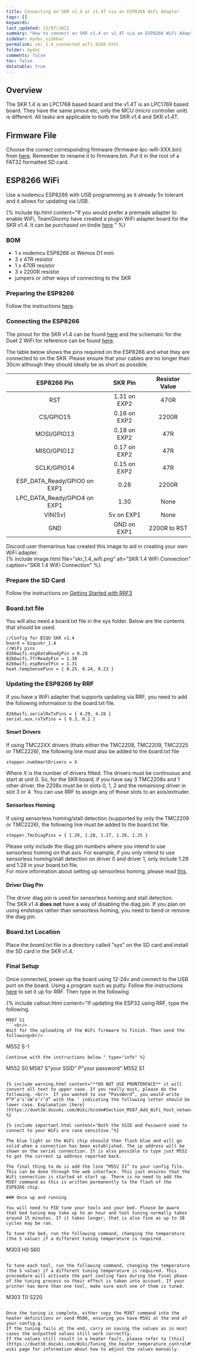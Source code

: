 ```yaml
---
title: Connecting an SKR v1.4 or v1.4T via an ESP8266 WiFi Adapter
tags: []
keywords: 
last_updated: 15/07/2021
summary: "How to connect an SKR v1.4 or v1.4T via an ESP8266 WiFi Adapter"
sidebar: mydoc_sidebar
permalink: skr_1.4_connected_wifi_8266.html
folder: mydoc
comments: false
toc: false
datatable: true
---
```


## Overview

The SKR 1.4 is an LPC1768 based board and the v1.4T is an LPC1769 based board. They have the same pinout etc, only the MCU (micro controller unit) is different. All tasks are applicable to both the SKR v1.4 and SKR v1.4T.

## Firmware File

Choose the correct corresponding firmware (firmware-lpc-wifi-XXX.bin) from [here](https://github.com/gloomyandy/RepRapFirmware/releases). Remember to rename it to firmware.bin. Put it in the root of a FAT32 formatted SD card.   

## ESP8266 WiFi

Use a nodemcu ESP8266 with USB programming as it already 5v tolerant and it allows for updating via USB.

{% include tip.html content="If you would prefer a premade adapter to enable WiFi, TeamGloomy have created a plugin WiFi adapter board for the SKR v1.4. It can be purchased on tindie [here](https://www.tindie.com/products/pcr/reprapfirmware-wifi-adapterboard-for-skr1314/) " %}

### BOM

* 1 x nodemcu ESP8266 or Wemos D1 mini
* 3 x 47R resistor
* 1 x 470R resistor
* 3 x 2200R resistor
* jumpers or other ways of connecting to the SKR

### Preparing the ESP8266

Follow the instructions [here](lpc_esp8266.html).

### Connecting the ESP8266

The pinout for the SKR v1.4 can be found [here](https://github.com/bigtreetech/BIGTREETECH-SKR-V1.3/blob/master/BTT%20SKR%20V1.4/Hardware/BTT%20SKR%20V1.4PIN.pdf) and the schematic for the Duet 2 WiFi for reference can be found [here](https://github.com/T3P3/Duet/blob/master/Duet2/Duet2v1.04/DuetWifiv1.04a_Schematic.pdf). 

The table below shows the pins required on the ESP8266 and what they are connected to on the SKR. Please ensure that your cables are no longer than 30cm although they should ideally be as short as possible.  

<div class="datatable-begin"></div>

| ESP8266 Pin       | SKR Pin       | Resistor Value  |
| :-------------: |:-------------:| :---------------:|
| RST           | 1.31 on EXP2         | 470R            |
| CS/GPIO15     | 0.16 on EXP2         | 2200R           |
| MOSI/GPIO13   | 0.18 on EXP2         | 47R             |
| MISO/GPIO12   | 0.17 on EXP2         | 47R             |
| SCLK/GPIO14  | 0.15 on EXP2         | 47R             |
| ESP_DATA_Ready/GPIO0 on EXP1  | 0.28          | 2200R             |
| LPC_DATA_Ready/GPIO4 on EXP1  | 1.30          | None            |
| VIN(5v)   | 5v on EXP1          | None             |
| GND   | GND on EXP1          | 2200R to RST             |

<div class="datatable-end"></div>

Discord user themarinus has created this image to aid in creating your own WiFi adapter.  
{% include image.html file="skr_1.4_wifi.png" alt="SKR 1.4 WiFi Connection" caption="SKR 1.4 WiFi Connection" %}

### Prepare the SD Card

Follow the instructions on [Getting Started with RRF3](getting_started.html)

### Board.txt file

You will also need a board.txt file in the sys folder. Below are the contents that should be used. 

```
//Config for BIQU SKR v1.4
board = biquskr_1.4
//WiFi pins
8266wifi.espDataReadyPin = 0.28
8266wifi.TfrReadyPin = 1.30
8266wifi.espResetPin = 1.31
heat.tempSensePins = { 0.25, 0.24, 0.23 }
```

### Updating the ESP8266 by RRF

If you have a WiFi adapter that supports updating via RRF, you need to add the following information to the board.txt file.  
```
8266wifi.serialRxTxPins = { 4.29, 4.28 }
serial.aux.rxTxPins = { 0.3, 0.2 }
```

#### Smart Drivers

If using TMC22XX drivers (thats either the TMC2208, TMC2209, TMC2225 or TMC2226), the following line must also be added to the board.txt file
```
stepper.numSmartDrivers = X
```
Where X is the number of drivers fitted. The drivers must be continuous and start at unit 0. So, for the SKR board, if you have say 3 TMC2208s and 1 other driver, the 2208s must be in slots 0, 1, 2 and the remainiong driver in slot 3 or 4. You can use RRF to assign any of those slots to an axis/extruder.  

#### Sensorless Homing

If using sensorless homing/stall detection (supported by only the TMC2209 or TMC2226), the following line must be added to the board.txt file.
```
stepper.TmcDiagPins = { 1.29, 1.28, 1.27, 1.26, 1.25 }
```
Please only include the diag pin numbers where you intend to use sensorless homing on that axis. For example, if you only intend to use sensorless homing/stall detection on driver 0 and driver 1, only include 1.29 and 1.28 in your board.txt file.  
For more information about setting up sensorless homing, please read [this](sensorless.html).  

#### Driver Diag Pin

The driver diag pin is used for sensorless homing and stall detection.  
The SKR v1.4 **does not** have a way of disabling the diag pin.
If you plan on using endstops rather than sensorless homing, you need to bend or remove the diag pin.  

### Board.txt Location

Place the *board.txt* file in a directory called "sys" on the SD card and install the SD card in the SKR v1.4.   

### Final Setup

Once connected, power up the board using 12-24v and connect to the USB port on the board. Using a program such as putty. Follow the instructions [here](putty.html) to set it up for RRF. Then type in the following  

{% include callout.html content="If updating the ESP32 using RRF, type the following.  

```
M997 S1
```<br/>
Wait for the uploading of the WiFi firmware to finish. Then send the following<br/>
```
M552 S-1
```<br/>
Continue with the instructions below." type="info" %} 

```
M552 S0
M587 S"your SSID" P"your password"
M552 S1
```

{% include warning.html content="**DO NOT USE PRONTERFACE** it will convert all text to upper case. If you really must, please do the following. <br/>  If you wanted to use “PassWord”, you would write P”P’a’s’sW’o’r’d” with the ‘ indicating the following letter should be lower case. Explanation [here](https://duet3d.dozuki.com/Wiki/Gcode#Section_M587_Add_WiFi_host_network_to_remembered_list_or_list_remembered_networks)." %}

{% include important.html content="Both the SSID and Password used to connect to your WiFi are case sensitive."%}

The blue light on the WiFi chip shoould then flash blue and will go solid when a connection has been established. The ip address will be shown on the serial connection. It is also possible to type just M552 to get the current ip address reported back.

The final thing to do is add the line “M552 S1” to your config file. This can be done through the web interface. This just ensures that the WiFi connection is started at start up. There is no need to add the M587 command as this is written permanently to the flash of the ESP8266 chip.  

### Once up and running

You will need to PID tune your tools and your bed. Please be aware that bed tuning may take up to an hour and tool tuning normally takes around 15 minutes. If it takes longer, that is also fine as up to 30 cycles may be ran.  

To tune the bed, run the following command, changing the temperature (the S value) if a different tuning temperature is required.  
```
M303 H0 S60
```  

To tune each tool, run the following command, changing the temperature (the S value) if a different tuning temperature is required. This proceedure will activate the part cooling fans during the final phase of the tuning process so their effect is taken into account. If your printer has more than one tool, make sure each one of them is tuned.  
```
M303 T0 S220
```

Once the tuning is complete, either copy the M307 command into the heater definitions or send M500, ensuring you have M501 at the end of your config.g.  
If the tuning fails at the end, carry on saving the values as in most cases the outputted values still work correctly.  
If the values still result in a heater fault, please refer to [this](https://duet3d.dozuki.com/Wiki/Tuning_the_heater_temperature_control#Section_Setting_the_model_parameters_manually) wiki page for information about how to adjust the values manually.  